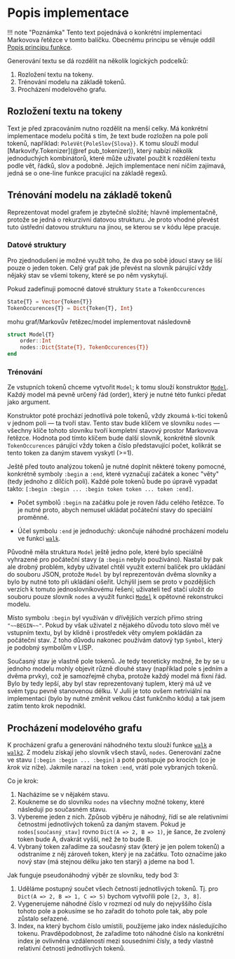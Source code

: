 # Popis implementace

!!! note "Poznámka"
    Tento text pojednává o konkrétní implementaci Markovova řetězce v tomto balíčku. Obecnému principu se věnuje oddíl [Popis principu funkce](@ref).

Generování textu se dá rozdělit na několik logických podcelků:

1. Rozložení textu na tokeny.
2. Trénování modelu na základě tokenů.
3. Procházení modelového grafu.

## Rozložení textu na tokeny

Text je před zpracováním nutno rozdělit na menší celky. Má konkrétní implementace modelu počítá s tím, že text bude rozložen na pole polí tokenů, například: `PoleVět{PoleSlov{Slova}}`. K tomu slouží modul [Markovify.Tokenizer](@ref pub_tokenizer)), který nabízí několik jednoduchých kombinátorů, které může uživatel použít k rozdělení textu podle vět, řádků, slov a podobně. Jejich implementace není ničím zajímavá, jedná se o one-line funkce pracující na základě regexů.

## Trénování modelu na základě tokenů

Reprezentovat model grafem je zbytečně složité; hlavně implementačně, protože se jedná o rekurzivní datovou strukturu. Je proto vhodné převést tuto ústřední datovou strukturu na jinou, se kterou se v kódu lépe pracuje.

### Datové struktury

Pro zjednodušení je možné využít toho, že dva po sobě jdoucí stavy se liší pouze o jeden token. Celý graf pak jde převést na slovník párující vždy nějaký stav se všemi tokeny, které se po něm vyskytují.

Pokud zadefinuji pomocné datové struktury `State` a `TokenOccurences`

```julia
State{T} = Vector{Token{T}}
TokenOccurences{T} = Dict{Token{T}, Int}
```

mohu graf/Markovův řetězec/model implementovat následovně

```julia
struct Model{T}
    order::Int
    nodes::Dict{State{T}, TokenOccurences{T}}
end
```

### Trénování

Ze vstupních tokenů chceme vytvořit `Model`; k tomu slouží konstruktor [`Model`](@ref). Každý model má pevně určený řád (order), který je nutné této funkci předat jako argument.

Konstruktor poté prochází jednotlivá pole tokenů, vždy zkoumá ``k``-tici tokenů v jednom poli — ta tvoří stav. Tento stav bude klíčem ve slovníku `nodes` — všechny klíče tohoto slovníku tvoří kompletní stavový prostor Markovova řetězce. Hodnota pod tímto klíčem bude další slovník, konkrétně slovník `TokenOccurences` párující vždy token a číslo představující počet, kolikrát se tento token za daným stavem vyskytl (>=1).

Ještě před touto analýzou tokenů je nutné doplnit některé tokeny pomocné, konkrétně symboly `:begin` a `:end`, které vyznačují začátek a konec "věty" (tedy jednoho z dílčích polí). Každé pole tokenů bude po úpravě vypadat takto: `[:begin :begin ... :begin token token ... token :end]`.

- Počet symbolů `:begin` na začátku pole je roven řádu celého řetězce. To je nutné proto, abych nemusel ukládat počáteční stavy do speciální proměnné.

- Účel symbolu `:end` je jednoduchý: ukončuje náhodné procházení modelu ve funkci [`walk`](@ref).

Původně měla struktura `Model` ještě jedno pole, které bylo speciálně vyhrazené pro počáteční stavy (a `:begin` nebylo používáno). Nastal by pak ale drobný problém, kdyby uživatel chtěl využít externí balíček pro ukládání do souboru JSON, protože `Model` by byl reprezentován dvěma slovníky a bylo by nutné toto při ukládání ošeřit. Uchýlil jsem se proto v pozdějších verzích k tomuto jednoslovníkovému řešení; uživateli teď stačí uložit do souboru pouze slovník `nodes` a využít funkci [`Model`](@ref) k opětovné rekonstrukci modelu.

Místo symbolu `:begin` byl využíván v dřívějších verzích přímo string `"~~BEGIN~~"`. Pokud by však uživatel z nějakého důvodu toto slovo měl ve vstupním textu, byl by klidně i prostředek věty omylem pokládán za počáteční stav. Z toho důvodu nakonec používám datový typ `Symbol`, který je podobný symbolům v LISP.

Současný stav je vlastně pole tokenů. Je tedy teoreticky možné, že by se u jednoho modelu mohly objevit různě dlouhé stavy (například pole s jedním a dvěma prvky), což je samozřejmě chyba, protože každý model má fixní řád. Bylo by tedy lepší, aby byl stav reprezentovaný tuplem, který má už ve svém typu pevně stanovenou délku. V Julii je toto ovšem netriviální na implementaci (bylo by nutné změnit velkou část funkčního kódu) a tak jsem zatím tento krok nepodnikl.

## Procházení modelového grafu

K procházení grafu a generování náhodného textu slouží funkce [`walk`](@ref) a [`walk2`](@ref). Z modelu získají jeho slovník všech stavů, `nodes`. Generování začne ve stavu `[:begin :begin ... :begin]` a poté postupuje po krocích (co je *krok* viz níže). Jakmile narazí na token `:end`, vrátí pole vybraných tokenů.

Co je krok:
1. Nacházíme se v nějakém stavu.
2. Koukneme se do slovníku `nodes` na všechny možné tokeny, které následují po současném stavu.
3. Vybereme jeden z nich. Způsob výběru je náhodný, řídí se ale relativními četnostmi jednotlivých tokenů za daným stavem. Pokud je `nodes[současný_stav]` rovno `Dict(A => 2, B => 1)`, je šance, že zvolený token bude A, dvakrát vyšší, než že to bude B.
4. Vybraný token zařadíme za současný stav (který je jen polem tokenů) a odstraníme z něj zároveň token, který je na začátku. Toto označíme jako nový stav (má stejnou délku jako ten starý) a jdeme na bod 1.

Jak funguje pseudonáhodný výběr ze slovníku, tedy bod 3:
1. Uděláme postupný součet všech četností jednotlivých tokenů. Tj. pro `Dict(A => 2, B => 1, C => 5)` bychom vytvořili pole `[2, 3, 8]`.
2. Vygenerujeme náhodné číslo v rozmezí od nuly do nejvyššího čísla tohoto pole a pokusíme se ho zařadit do tohoto pole tak, aby pole zůstalo seřazené.
3. Index, na který bychom číslo umístili, použijeme jako index následujícího tokenu. Pravděpodobnost, že zařadíme toto náhodné číslo na konkrétní index je ovlivněna vzdáleností mezi sousedními čísly, a tedy vlastně relativní četností jednotlivých tokenů.
